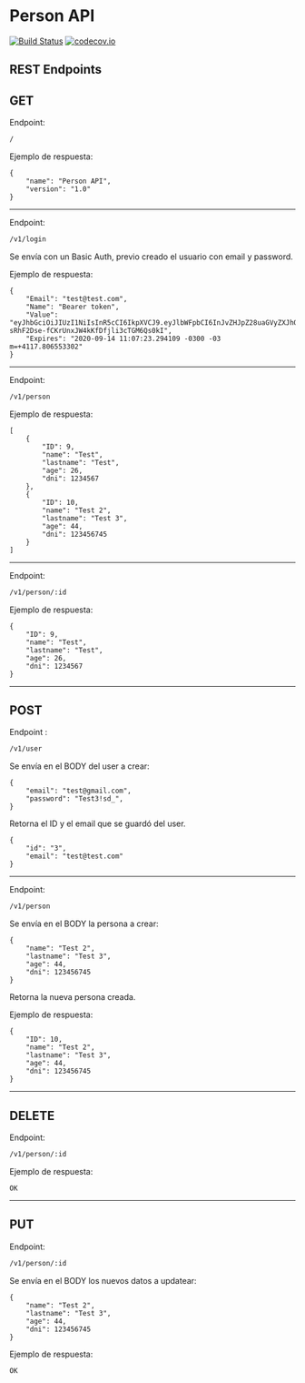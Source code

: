 # Person API

[![Build Status](https://travis-ci.org/rodrigoherera/go-persons.svg)](https://travis-ci.org/rodrigoherera/go-persons)
[![codecov.io](https://codecov.io/gh/rodrigoherera/go-persons/branch/master/graph/badge.svg)](https://codecov.io/gh/rodrigoherera/go-persons)

## REST Endpoints

## GET

Endpoint:

```cmd
/
```

Ejemplo de respuesta:

```golang
{
    "name": "Person API",
    "version": "1.0"
}
```

-------------------------------------------------------

Endpoint:

```cmd
/v1/login
```

Se envía con un Basic Auth, previo creado el usuario con email y password.

Ejemplo de respuesta:

```golang
{
    "Email": "test@test.com",
    "Name": "Bearer token",
    "Value": "eyJhbGciOiJIUzI1NiIsInR5cCI6IkpXVCJ9.eyJlbWFpbCI6InJvZHJpZ28uaGVyZXJhQG1lcmNhZG9saWJyZS5jb20iLCJleHAiOjE2MDAwOTI0NDN9.bP3f-sRhF2Dse-fCKrUnxJW4kKfDfjli3cTGM6Qs0kI",
    "Expires": "2020-09-14 11:07:23.294109 -0300 -03 m=+4117.806553302"
}
```

-------------------------------------------------------

Endpoint:

```cmd
/v1/person
```

Ejemplo de respuesta:

```golang
[
    {
        "ID": 9,
        "name": "Test",
        "lastname": "Test",
        "age": 26,
        "dni": 1234567
    },
    {
        "ID": 10,
        "name": "Test 2",
        "lastname": "Test 3",
        "age": 44,
        "dni": 123456745
    }
]
```

-------------------------------------------------------

Endpoint:

```cmd
/v1/person/:id
```

Ejemplo de respuesta:

```golang
{
    "ID": 9,
    "name": "Test",
    "lastname": "Test",
    "age": 26,
    "dni": 1234567
}
```

-------------------------------------------------------

## POST

Endpoint :

```cmd
/v1/user
```

Se envía en el BODY del user a crear:

```golang
{
    "email": "test@gmail.com",
    "password": "Test3!sd_",
}
```

Retorna el ID y el email que se guardó del user.

```golang
{
    "id": "3",
    "email": "test@test.com"
}
```

-------------------------------------------------------

Endpoint:

```cmd
/v1/person
```

Se envía en el BODY la persona a crear:

```golang
{
    "name": "Test 2",
    "lastname": "Test 3",
    "age": 44,
    "dni": 123456745
}
```

Retorna la nueva persona creada.

Ejemplo de respuesta:

```golang
{
    "ID": 10,
    "name": "Test 2",
    "lastname": "Test 3",
    "age": 44,
    "dni": 123456745
}
```

-------------------------------------------------------

## DELETE

Endpoint:

```cmd
/v1/person/:id
```

Ejemplo de respuesta:

```golang
OK
```

-------------------------------------------------------

## PUT

Endpoint:

```cmd
/v1/person/:id
```

Se envía en el BODY los nuevos datos a updatear:

```golang
{
    "name": "Test 2",
    "lastname": "Test 3",
    "age": 44,
    "dni": 123456745
}
```

Ejemplo de respuesta:

```golang
OK
```
